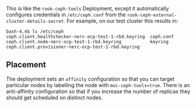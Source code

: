 This is like the `rook-ceph-tools` Deployment, except it automatically configures credentials in `/etc/ceph.conf` from the `rook-ceph-external-cluster-details-secret`. For example, on our test cluster this results in:

```
bash-4.4$ ls /etc/ceph
ceph.client.healthchecker-nerc-ocp-test-1-rbd.keyring  ceph.conf
ceph.client.node-nerc-ocp-test-1-rbd.keyring           keyring
ceph.client.provisioner-nerc-ocp-test-1-rbd.keyring
```

## Placement

The deployment sets an `affinity` configuration so that you can target particular nodes by labelling the node with `moc-ceph-tools=true`. There is an anti-affinity configuration so that if you increase the number of replicas they should get scheduled on distinct nodes.
